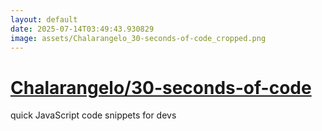 ```yaml
---
layout: default
date: 2025-07-14T03:49:43.930829
image: assets/Chalarangelo_30-seconds-of-code_cropped.png
---
```


# [Chalarangelo/30-seconds-of-code](https://github.com/Chalarangelo/30-seconds-of-code)

quick JavaScript code snippets for devs
